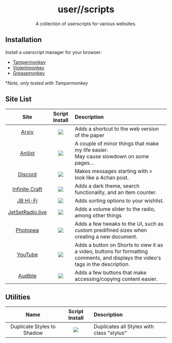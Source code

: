 <div align="center">
    <h1>user//scripts</h1>
    <p>A collection of userscripts for various websites.</p>
</div>

## Installation


Install a userscript manager for your browser:

- [Tampermonkey](https://www.tampermonkey.net/)
- [Violentmonkey](https://violentmonkey.github.io/)
- [Greasemonkey](https://www.greasespot.net/)  

\**Note, only tested with Tampermonkey*

## Site List

| Site | Script Install | Description |
| :---: | :---: | :--- |
| [Arxiv](https://arxiv.org/) | <a href="https://github.com/Jordy3D/user_____/raw/main/scripts/ArxivWebShortcut.user.js"><img src="https://img.shields.io/badge/INSTALL-v0.2-blue.svg"></a> | Adds a shortcut to the web version of the paper |
| [Anilist](https://www.anilist.co/) | <a href="https://github.com/Jordy3D/user_____/raw/main/scripts/BanesAnilistChanges.user.js"><img src="https://img.shields.io/badge/INSTALL-v0.3-blue.svg"></a> | A couple of minor things that make my life easier.<br>May cause slowdown on some pages... |
| [Discord](https://discord.com/) | <a href="https://github.com/Jordy3D/user_____/raw/main/scripts/DiscordChan.user.js"><img src="https://img.shields.io/badge/INSTALL-v1.3.1-blue.svg"></a> | Makes messages starting with > look like a 4chan post. |
| [Infinite Craft](https://neal.fun/infinite-craft/) | <a href="https://github.com/Jordy3D/user_____/raw/main/scripts/InfiniteCraftPlus.user.js"><img src="https://img.shields.io/badge/INSTALL-v0.3.1-blue.svg"></a> | Adds a dark theme, search functionality, and an item counter. |
| [JB Hi-Fi](https://www.jbhifi.com.au/) | <a href="https://github.com/Jordy3D/user_____/raw/main/scripts/JBPlus.user.js"><img src="https://img.shields.io/badge/INSTALL-v0.2.0-blue.svg"></a> | Adds sorting options to your wishlist. |
| [JetSetRadio.live](https://jetsetradio.live/) | <a href="https://github.com/Jordy3D/user_____/raw/main/scripts/JSRLPlus.user.js"><img src="https://img.shields.io/badge/INSTALL-v0.5.0-blue.svg"></a> | Adds a volume slider to the radio, among other things |
| [Photopea](https://www.photopea.com/) | <a href="https://github.com/Jordy3D/user_____/raw/main/scripts/PhotopeaTweaks.user.js"><img src="https://img.shields.io/badge/INSTALL-v0.1.6-blue.svg"></a> | Adds a few tweaks to the UI, such as custom predifined sizes when creating a new document. |
| [YouTube](https://www.youtube.com/) | <a href="https://github.com/Jordy3D/user_____/raw/main/scripts/YouTubePlus.user.js"><img src="https://img.shields.io/badge/INSTALL-v0.8.0-blue.svg"></a> | Adds a button on Shorts to view it as a video, buttons for formatting comments, and displays the video's tags in the description. |
| [Audible](https://www.audible.com/) | <a href="https://github.com/Jordy3D/user_____/raw/main/scripts/audibleBonus.user.js"><img src="https://img.shields.io/badge/INSTALL-v0.1-blue.svg"></a> | Adds a few buttons that make accessing/copying content easier. |

## Utilities

| Name | Script Install | Description |
| :---: | :---: | :--- |
| Duplicate Styles to Shadow | <a href="https://github.com/Jordy3D/user_____/raw/main/scripts/DuplicateStylestoShadow.user.js"><img src="https://img.shields.io/badge/INSTALL-v0.1.0-blue.svg"></a> | Duplicates all Styles with class "stylus" |
